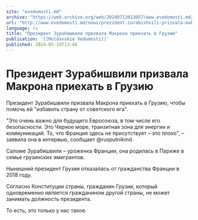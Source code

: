```yaml
---
site: "evedomosti.md"
archive: "https://web.archive.org/web/20240713013057/www.evedomosti.md/news/prezident-zurabishvili-prizvala-makrona-priehat-v-gruziyu"
url: "http://www.evedomosti.md/news/prezident-zurabishvili-prizvala-makrona-priehat-v-gruziyu"
language: ru
title: "Президент Зурабишвили призвала Макрона приехать в Грузию"
publication: '[[Moldavskie Vedomosti]]'
published: 2024-05-19T13:46
---
```


# Президент Зурабишвили призвала Макрона приехать в Грузию

Президент Зурабишвили призвала Макрона приехать в Грузию, чтобы помочь ей "избавить страну от советского ига".

"Это очень важно для будущего Евросоюза, в том числе его безопасности. Это Черное море, транзитная зона для энергии и коммуникаций. То, что Франция здесь не присутствует – это плохо", – заявила она в интервью, сообщает @rusputnikmd.

Саломе Зурабишвили – уроженка Франции, она родилась в Париже в семье грузинских эмигрантов.

Нынешний президент Грузии отказалась от гражданства Франции в 2018 году.

Согласно Конституции страны, гражданин Грузии, который одновременно является гражданином другой страны, не может занимать должность президента.

То есть, это только у нас такое.
